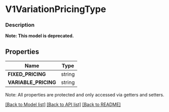# V1VariationPricingType

### Description


**Note: This model is deprecated.**

## Properties
Name | Type
------------ | -------------
**FIXED_PRICING** | string
**VARIABLE_PRICING** | string

Note: All properties are protected and only accessed via getters and setters.

[[Back to Model list]](../../README.md#documentation-for-models) [[Back to API list]](../../README.md#documentation-for-api-endpoints) [[Back to README]](../../README.md)

